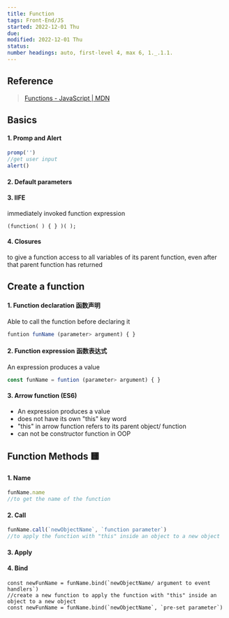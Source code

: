 ```yaml
---
title: Function
tags: Front-End/JS
started: 2022-12-01 Thu
due: 
modified: 2022-12-01 Thu
status: 
number headings: auto, first-level 4, max 6, 1._.1.1.
---
```

## Reference
>[Functions - JavaScript | MDN](https://developer.mozilla.org/en-US/docs/Web/JavaScript/Guide/Functions)
## Basics
#### 1. Promp and Alert
```js
promp('')
//get user input
alert()
```
#### 2. Default parameters
#### 3. IIFE
immediately invoked function expression
```JS
(function( ) { } )( );
```
#### 4. Closures
to give a function access to all variables of its parent function, even after that parent function has returned
## Create a function
#### 1. Function declaration 函数声明
Able to call the function before declaring it
```js
funtion funName (parameter> argument) { }
```
#### 2. Function expression 函数表达式
An expression produces a value
```js
const funName = funtion (parameter> argument) { }
```
#### 3. Arrow function (ES6)
- An expression produces a value
- does not have its own "this" key word
- "this" in arrow function refers to its parent object/ function
- can not be constructor function in OOP
## Function Methods 🟨
#### 1. Name
```js
funName.name
//to get the name of the function
```
#### 2. Call
```js
funName.call(`newObjectName`, `function parameter`)
//to apply the function with "this" inside an object to a new object
```
#### 3. Apply
#### 4. Bind
```JS
const newFunName = funName.bind(`newObjectName/ argument to event handlers`)
//create a new function to apply the function with "this" inside an object to a new object
const newFunName = funName.bind(`newObjectName`, `pre-set parameter`)
```
